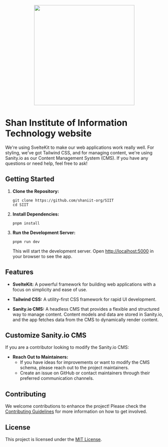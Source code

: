 <p align="center">
  <img width="320" height="320" src="https://github.com/shaniit-org/SIIT/blob/docs/readme/static/images/siit.png">
</p>

# Shan Institute of Information Technology website

We're using SvelteKit to make our web applications work really well.
For styling, we've got Tailwind CSS, and for managing content, we're using Sanity.io as our Content Management System (CMS).
If you have any questions or need help, feel free to ask!

## Getting Started

1. **Clone the Repository:**

   ```
   git clone https://github.com/shaniit-org/SIIT
   cd SIIT
   ```

2. **Install Dependencies:**

   ```
   pnpm install
   ```

3. **Run the Development Server:**
   ```
   pnpm run dev
   ```
   This will start the development server. Open [http://localhost:5000](http://localhost:5000) in your browser to see the app.

## Features

- **SvelteKit:** A powerful framework for building web applications with a focus on simplicity and ease of use.

- **Tailwind CSS:** A utility-first CSS framework for rapid UI development.

- **Sanity.io CMS:** A headless CMS that provides a flexible and structured way to manage content. Content models and data are stored in Sanity.io, and the app fetches data from the CMS to dynamically render content.

## Customize Sanity.io CMS

If you are a contributor looking to modify the Sanity.io CMS:

- **Reach Out to Maintainers:**
  - If you have ideas for improvements or want to modify the CMS schema, please reach out to the project maintainers.
  - Create an issue on GitHub or contact maintainers through their preferred communication channels.

## Contributing

We welcome contributions to enhance the project! Please check the [Contributing Guidelines](CONTRIBUTING.md) for more information on how to get involved.

## License

This project is licensed under the [MIT License](LICENSE.md).
